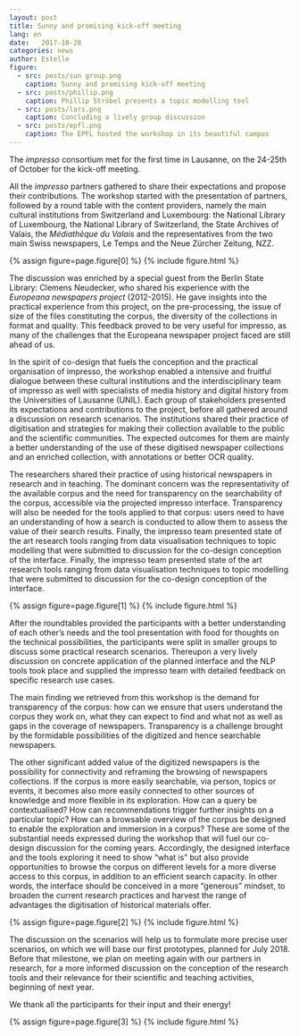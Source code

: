 ```yaml
---
layout: post
title: Sunny and promising kick-off meeting
lang: en
date:   2017-10-28
categories: news
author: Estelle
figure:
  - src: posts/sun group.png 
    caption: Sunny and promising kick-off meeting 
  - src: posts/phillip.png 
    caption: Phillip Ströbel presents a topic modelling tool
  - src: posts/lars.png 
    caption: Concluding a lively group discussion
  - src: posts/epfl.png  
    caption: The EPFL hosted the workshop in its beautiful campus
---
```


The *impresso* consortium met for the first time in Lausanne, on the 24-25th of October for the kick-off meeting.


<!-- more -->
 
All the *impresso* partners gathered to share their expectations and propose their contributions. The workshop started with the presentation of partners, followed by a round table with the content providers, namely the main cultural institutions from Switzerland and Luxembourg: the National Library of Luxembourg, the National Library of Switzerland, the State Archives of Valais, the *Médiathèque du Valais* and the representatives from the two main Swiss newspapers, Le Temps and the Neue Zürcher Zeitung, NZZ. 

{% assign figure=page.figure[0] %}
{% include figure.html %}

The discussion was enriched by a special guest from the Berlin State Library: Clemens Neudecker, who shared his experience with the *Europeana newspapers project* (2012-2015). He gave insights into the practical experience from this project, on the pre-processing, the issue of size of the files constituting the corpus, the diversity of the collections in format and quality. This feedback proved to be very useful for impresso, as many of the challenges that the Europeana newspaper project faced are still ahead of us.

In the spirit of co-design that fuels the conception and the practical organisation of impresso, the workshop enabled a intensive and fruitful dialogue between these cultural institutions and the interdisciplinary team of impresso as well with specialists of media history and digital history from the Universities of Lausanne (UNIL). Each group of stakeholders presented its expectations and contributions to the project, before all gathered around a discussion on research scenarios. The institutions  shared their practice of digitisation and strategies for making their collection available to the public and the scientific communities. The expected outcomes for them are mainly a better understanding of the use of these digitised newspaper collections and an enriched collection, with annotations or better OCR quality.

The researchers shared their practice of using historical newspapers in research and in teaching. The dominant concern was the representativity of the available corpus and the need for transparency on the searchability of the corpus, accessible via the projected impresso interface. Transparency will also be needed for the tools applied to that corpus: users need to have an understanding of how a search is conducted to allow them to assess the value of their search results. Finally, the impresso team presented state of the art research tools ranging from data visualisation techniques to topic modelling that were submitted to discussion for the co-design conception of the interface. Finally, the impresso team presented state of the art research tools ranging from data visualisation techniques to topic modelling that were submitted to discussion for the co-design conception of the interface.

{% assign figure=page.figure[1] %}
{% include figure.html %}

After the roundtables provided the participants with a better understanding of each other’s needs and the tool presentation with food for thoughts on the technical possibilities, the participants were split in smaller groups to discuss some practical research scenarios. Thereupon a very lively discussion on concrete application of the planned interface and the NLP tools took place and supplied the impresso team with detailed feedback on specific research use cases. 

The main finding we retrieved from this workshop is the demand for transparency of the corpus: how can we ensure that users understand the corpus they work on, what they can expect to find and what not as well as gaps in the coverage of newspapers. Transparency is a challenge brought by the formidable possibilities of the digitized and hence searchable newspapers.

The other significant added value of the digitized newspapers is the possibility for connectivity and reframing the browsing of newspapers collections. If the corpus is more easily searchable, via person, topics or events, it becomes also more easily connected to other sources of knowledge and more flexible in its exploration. How can a query be contextualised? How can recommendations trigger further insights on a particular topic? How can a browsable overview of the corpus be designed to enable the exploration and immersion in a corpus? These are some of the substantial needs expressed during the workshop that will fuel our co-design discussion for the coming years. 
Accordingly, the designed interface and the tools exploring it need to show “what is” but also provide opportunities to browse the corpus on different levels for a more diverse access to this corpus, in addition to an efficient search capacity. In other words, the interface should be conceived in a more “generous” mindset, to broaden the current research practices and harvest the range of advantages the digitisation of historical materials offer.

{% assign figure=page.figure[2] %}
{% include figure.html %}

The discussion on the scenarios will help us to formulate more precise user scenarios, on which we will base our first prototypes, planned for July 2018. Before that milestone, we plan on meeting again with our partners in research, for a more informed discussion on the conception of the research tools and their relevance for their scientific and teaching activities, beginning of next year.

 We thank all the participants for their input and their energy!

{% assign figure=page.figure[3] %}
{% include figure.html %}
